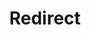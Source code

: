 ﻿---
layout: src/layouts/Redirect.astro
title: Redirect
redirect: /docs/infrastructure/deployment-targets/linux/ssh-requirements
pubDate:  2023-01-01
navSearch: false
navSitemap: false
navMenu: false
---
